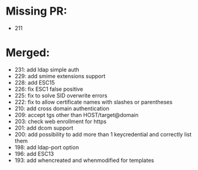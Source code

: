 # Missing PR:

- 211

# Merged:

- 231: add ldap simple auth
- 229: add smime extensions support
- 228: add ESC15
- 226: fix ESC1 false positive
- 225: fix to solve SID overwrite errors
- 222: fix to allow certificate names with slashes or parentheses
- 210: add cross domain authentication
- 209: accept tgs other than HOST/target@domain
- 203: check web enrollment for https
- 201: add dcom support
- 200: add possibility to add more than 1 keycredential and correctly list them
- 198: add ldap-port option
- 196: add ESC13
- 193: add whencreated and whenmodified for templates
